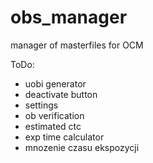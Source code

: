 # obs_manager
manager of masterfiles for OCM

ToDo:
* uobi generator
* deactivate button
* settings
* ob verification
* estimated ctc
* exp time calculator
* mnozenie czasu ekspozycji
